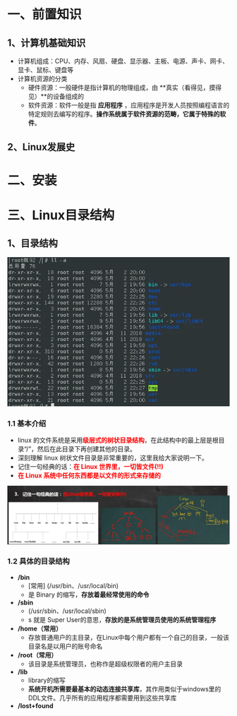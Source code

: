 # 一、前置知识

## 1、计算机基础知识

- 计算机组成：CPU、内存、风扇、硬盘、显示器、主板、电源、声卡、网卡、显卡、鼠标、键盘等
- 计算机资源的分类
  - 硬件资源：一般硬件是指计算机的物理组成，由 **真实（看得见，摸得见）**的设备组成的
  - 软件资源：软件一般是指 **应用程序** ，应用程序是开发人员按照编程语言的特定规则去编写的程序。**操作系统属于软件资源的范畴，它属于特殊的软件**。



## 2、Linux发展史









# 二、安装





# 三、Linux目录结构

## 1、目录结构

![目录结构](图片/目录结构.png)



### 1.1 基本介绍

- linux 的文件系统是采用<font color="red">**级层式的树状目录结构**</font>，在此结构中的最上层是根目录“/”，然后在此目录下再创建其他的目录。 
- 深刻理解 linux 树状文件目录是非常重要的，这里我给大家说明一下。 
- 记住一句经典的话：<font color="red">**在 Linux 世界里，一切皆文件(!!)** </font>
- <font color="red">**在 Linux 系统中任何东西都是以文件的形式来存储的**</font>

![目录结构](图片/树状目录.png)



### 1.2 具体的目录结构

- **/bin**
  - [常用] (/usr/bin、/usr/local/bin)
  - 是 Binary 的缩写，**存放着最经常使用的命令**
- **/sbin**
  - (/usr/sbin、/usr/local/sbin)
  - s 就是 Super User的意思，**存放的是系统管理员使用的系统管理程序**
- **/home（常用）**
  - 存放普通用户的主目录，在Linux中每个用户都有一个自己的目录，一般该目录名是以用户的账号命名
- **/root（常用）**
  - 该目录是系统管理员，也称作是超级权限者的用户主目录
- **/lib**
  - library的缩写
  - **系统开机所需要最基本的动态连接共享库**，其作用类似于windows里的DDL文件。几乎所有的应用程序都需要用到这些共享库
- **/lost+found**